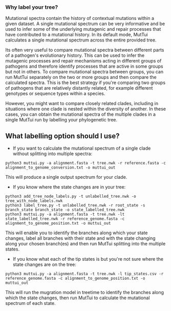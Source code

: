 ### Why label your tree?

Mutational spectra contain the history of contextual mutations within a given dataset. A single mutational spectrum can be very informative and be used to infer some of the underlying mutagenic and repair processes that have contributed to a mutational history. In its default mode, MutTui calculates a single mutational spectrum across the entire provided tree.

Its often very useful to compare mutational spectra between different parts of a pathogen's evolutionary history. This can be used to infer the mutagenic processes and repair mechanisms acting in different groups of pathogens and therefore identify processes that are active in some groups but not in others. To compare mutational spectra between groups, you can run MutTui separately on the two or more groups and then compare the calculated spectra. This is the best strategy if you're comparing two groups of pathogens that are relatively distantly related, for example different genotypes or sequence types within a species.

However, you might want to compare closely related clades, including in situations where one clade is nested within the diversity of another. In these cases, you can obtain the mutational spectra of the multiple clades in a single MutTui run by labelling your phylogenetic tree.

## What labelling option should I use?

* If you want to calculate the mutational spectrum of a single clade without splitting into multiple spectra:

```
python3 muttui.py -a alignment.fasta -t tree.nwk -r reference.fasta -c alignment_to_genome_conversion.txt -o muttui_out
```

This will produce a single output spectrum for your clade.

* If you know where the state changes are in your tree:

```
python3 add_tree_node_labels.py -t unlabelled_tree.nwk -o tree_with_node_labels.nwk
python3 label_tree.py -t unlabelled_tree.nwk -r root_state -s branch_state branch_state -o state_labelled_tree.nwk
python3 muttui.py -a alignment.fasta -t tree.nwk -lt state_labelled_tree.nwk -r reference_genome.fasta -c alignment_to_genome_position.txt -o muttui_out
```

This will enable you to identify the branches along which your state changes, label all branches with their state and with the state changing along your chosen branch(es) and then run MutTui splitting into the multiple states.

* If you know what each of the tip states is but you're not sure where the state changes are on the tree:

```
python3 muttui.py -a alignment.fasta -t tree.nwk -l tip_states.csv -r reference_genome.fasta -c alignment_to_genome_position.txt -o muttui_out
```

This will run the mugration model in treetime to identify the branches along which the state changes, then run MutTui to calculate the mutational spectrum of each state.

